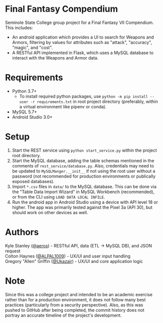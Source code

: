 # Final Fantasy Compendium

Seminole State College group project for a Final Fantasy VII Compendium. This includes:  

* An android application which provides a UI to search for Weapons and Armors, filtering by values for attributes such as "attack", "accuracy", "magic", and "cost".  
* A RESTful API implemented in Flask, which uses a MySQL database to interact with the Weapons and Armor data.  

# Requirements

* Python 3.7+  
  * To install required python packages, use `python -m pip install --user -r requirements.txt` in root project directory (preferably, within a virtual environment like pipenv or conda).   
* MySQL 5.7+  
* Android Studio 3.0+  

# Setup

1) Start the REST service using `python start_service.py` within the project root directory.  
2) Start the MySQL database, adding the table schemas mentioned in the comments of `rest_service/database.py`. Also, credentials may need to be updated to `MySQLManger.__init__` if not using the root user without a password (not recommended for production environments or publically exposed databases).  
3) Import `*.csv` files in `data/` to the MySQL database. This can be done via the "Table Data Import Wizard" in MySQL Workbench (recommended), or from the CLI using `LOAD DATA LOCAL INFILE`.  
4) Run the android app in Android Studio using a device with API level 18 or higher. The app was primarily tested against the Pixel 3a (API 30), but should work on other devices as well.  

# Authors
Kyle Stanley ([@aeros](https://github.com/aeros)) - RESTful API, data (ETL -> MySQL DB), and JSON request  
Colton Haynes ([@ALPAL1009](https://github.com/Ukazair)) - UX/UI and user input handling  
Gregory "Allen" Griffin ([@Ukazair](https://github.com/ALPAL1009)) - UX/UI and core application logic  

# Note

Since this was a college project and intended to be an academic exercise rather than for a production environment, it does not follow many best practices (particularly from a security perspective). Also, as this was pushed to GitHub after being completed, the commit history does not portray an accurate timeline of the project's development.
